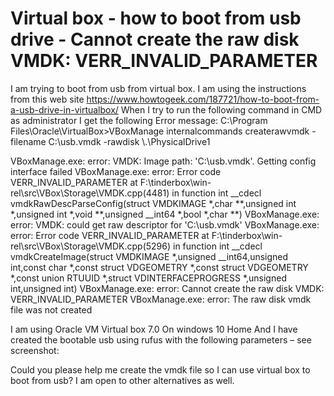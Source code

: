 
# Virtual box - how to boot from usb drive - Cannot create the raw disk VMDK: VERR_INVALID_PARAMETER

I am trying to boot from usb from virtual box.
I am using the instructions from this web site
https://www.howtogeek.com/187721/how-to-boot-from-a-usb-drive-in-virtualbox/
When I try to run the following command in CMD as administrator I get the following
Error message:
C:\Program Files\Oracle\VirtualBox>VBoxManage internalcommands createrawvmdk -filename C:\usb.vmdk -rawdisk \\.\PhysicalDrive1

VBoxManage.exe: error: VMDK: Image path: 'C:\usb.vmdk'. Getting config interface failed
VBoxManage.exe: error: Error code VERR_INVALID_PARAMETER at F:\tinderbox\win-rel\src\VBox\Storage\VMDK.cpp(4481) in function int __cdecl vmdkRawDescParseConfig(struct VMDKIMAGE *,char **,unsigned int *,unsigned int *,void **,unsigned __int64 *,bool *,char **)
VBoxManage.exe: error: VMDK: could get raw descriptor for 'C:\usb.vmdk'
VBoxManage.exe: error: Error code VERR_INVALID_PARAMETER at F:\tinderbox\win-rel\src\VBox\Storage\VMDK.cpp(5296) in function int __cdecl vmdkCreateImage(struct VMDKIMAGE *,unsigned __int64,unsigned int,const char *,const struct VDGEOMETRY *,const struct VDGEOMETRY *,const union RTUUID *,struct VDINTERFACEPROGRESS *,unsigned int,unsigned int)
VBoxManage.exe: error: Cannot create the raw disk VMDK: VERR_INVALID_PARAMETER
VBoxManage.exe: error: The raw disk vmdk file was not created

I am using Oracle VM Virtual box 7.0
On windows 10 Home
And I have created the bootable usb using rufus with the following parameters – see screenshot:

Could you please help me create the vmdk file so I can use virtual box to boot from usb?
I am open to other alternatives as well.

        